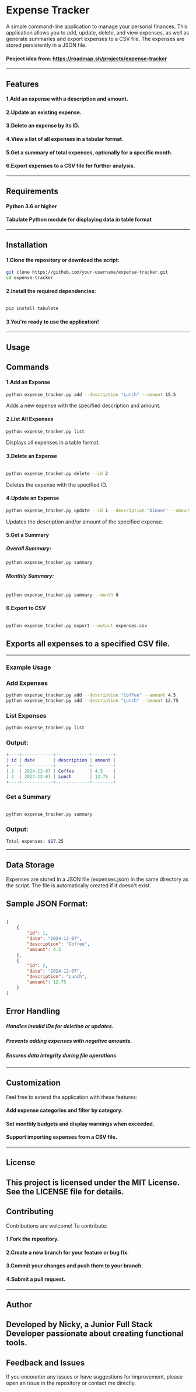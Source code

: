 # Expense Tracker

A simple command-line application to manage your personal finances. This application allows you to add, update, delete, and view expenses, as well as generate summaries and export expenses to a CSV file. The expenses are stored persistently in a JSON file.
#### Peoject idea from: https://roadmap.sh/projects/expense-tracker
---
## Features
#### 1.Add an expense with a description and amount.
#### 2.Update an existing expense.
#### 3.Delete an expense by its ID.
#### 4.View a list of all expenses in a tabular format.
#### 5.Get a summary of total expenses, optionally for a specific month.
#### 6.Export expenses to a CSV file for further analysis.
---
## Requirements
#### Python 3.6 or higher
#### Tabulate Python module for displaying data in table format
---
## Installation
#### 1.Clone the repository or download the script:

````bash
git clone https://github.com/your-username/expense-tracker.git
cd expense-tracker
````
#### 2.Install the required dependencies:

````bash

pip install tabulate
````
#### 3.You're ready to use the application!
---
## Usage
## Commands
#### 1.Add an Expense

````bash
python expense_tracker.py add --description "Lunch" --amount 15.5
````
Adds a new expense with the specified description and amount.

#### 2.List All Expenses

````bash
python expense_tracker.py list
````
Displays all expenses in a table format.

#### 3.Delete an Expense

````bash

python expense_tracker.py delete --id 2
````
Deletes the expense with the specified ID.

#### 4.Update an Expense

````bash
python expense_tracker.py update --id 1 --description "Dinner" --amount 20
````
Updates the description and/or amount of the specified expense.

#### 5.Get a Summary

##### Overall Summary:
````bash
python expense_tracker.py summary
````
##### Monthly Summary:
````bash

python expense_tracker.py summary --month 8
````
#### 6.Export to CSV

````bash

python expense_tracker.py export --output expenses.csv
````
## Exports all expenses to a specified CSV file.
---
### Example Usage
### Add Expenses
````bash
python expense_tracker.py add --description "Coffee" --amount 4.5
python expense_tracker.py add --description "Lunch" --amount 12.75
````
### List Expenses
````bash
python expense_tracker.py list
````
### Output:

````lua
+----+------------+-------------+--------+
| id | date       | description | amount |
+----+------------+-------------+--------+
| 1  | 2024-12-07 | Coffee      | 4.5    |
| 2  | 2024-12-07 | Lunch       | 12.75  |
+----+------------+-------------+--------+
````
### Get a Summary
````bash

python expense_tracker.py summary
````
### Output:

````bash
Total expenses: $17.25
````
---

## Data Storage
Expenses are stored in a JSON file (expenses.json) in the same directory as the script. The file is automatically created if it doesn't exist.

## Sample JSON Format:
````json

[
    {
        "id": 1,
        "date": "2024-12-07",
        "description": "Coffee",
        "amount": 4.5
    },
    {
        "id": 2,
        "date": "2024-12-07",
        "description": "Lunch",
        "amount": 12.75
    }
]
````
## Error Handling
##### Handles invalid IDs for deletion or updates.
##### Prevents adding expenses with negative amounts.
##### Ensures data integrity during file operations
--- 
## Customization
Feel free to extend the application with these features:

#### Add expense categories and filter by category.
#### Set monthly budgets and display warnings when exceeded.
#### Support importing expenses from a CSV file.
--- 
## License
This project is licensed under the MIT License. See the LICENSE file for details.
--- 
## Contributing
Contributions are welcome! To contribute:

#### 1.Fork the repository.
#### 2.Create a new branch for your feature or bug fix.
#### 3.Commit your changes and push them to your branch.
#### 4.Submit a pull request.
--- 
## Author
Developed by Nicky, a Junior Full Stack Developer passionate about creating functional tools.
--- 
## Feedback and Issues
If you encounter any issues or have suggestions for improvement, please open an issue in the repository or contact me directly.
